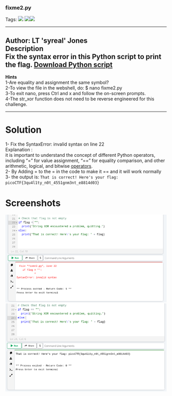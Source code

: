 ### fixme2.py
Tags: ![](https://img.shields.io/badge/Beginner_picoCTF_2022-blue) ![](https://img.shields.io/badge/General_Skills-red)![](https://img.shields.io/badge/Python-black)

------------
Author: LT 'syreal' Jones<br>
**Description**<br>
Fix the syntax error in this Python script to print the flag. [Download Python script](https://artifacts.picoctf.net/c/4/fixme2.py)
------------

**Hints**<br>
1-Are equality and assignment the same symbol?<br>
2-To view the file in the webshell, do: $ nano fixme2.py<br>
3-To exit nano, press Ctrl and x and follow the on-screen prompts.<br>
4-The str_xor function does not need to be reverse engineered for this challenge.<br>

------------
# Solution
1-  Fix the SyntaxError: invalid syntax on line 22 <br>
Explanation :<br>
it is important to understand the concept of different Python operators, including “=” for value assignment, “==” for equality comparison, and other arithmetic, logical, and bitwise [operators]( https://docs.python.org/3/library/operator.html).<br>
2- By Adding =  to the = in the code to make it == and it will work normally<br>
3- the output is:
`That is correct! Here's your flag: picoCTF{3qu4l1ty_n0t_4551gnm3nt_e8814d03}`<br>
# Screenshots
![](fixme2.py.png)<br>
![](fixme2.py.solved.png)
